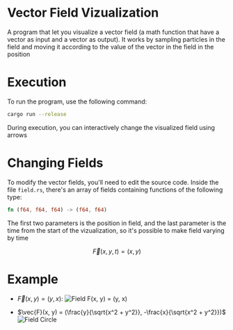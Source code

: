 # Vector Field Vizualization

A program that let you visualize a vector field
(a math function that have a vector as input
and a vector as output).
It works by sampling particles in the field and moving it
according to the value of the vector in the field in the position

# Execution
To run the program, use the following command:
```sh
cargo run --release
```

During execution, you can interactively change the visualized field using arrows

# Changing Fields
To modify the vector fields, you'll need to edit the source code.
Inside the file `field.rs`, there's an array of fields
containing functions of the following type:
```rs
fn (f64, f64, f64) -> (f64, f64)
```

The first two parameters is the position in field,
and the last parameter is the time from the start of the vizualization,
so it's possible to make field varying by time
```math
\vec{F}(x, y, t) = (x, y)
```

# Example
* $\vec{F}(x, y) = (y, x)$:
![Field F(x, y) = (y, x)](images/yx_field.png)

* $\vec{F}(x, y) = (\frac{y}{\sqrt{x^2 + y^2}}, -\frac{x}{\sqrt{x^2 + y^2}})$
![Field Circle](images/circle_field.png)
